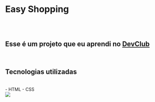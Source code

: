 <h1>Easy Shopping</h1>
<br>
<br>
<h2>Esse é um projeto que eu aprendi no <a href="https://rodolfomori.com.br">DevClub</a> </h2>
<br>
<h2> Tecnologias utilizadas</h2>
<br>
- HTML
- CSS
<br>
<img src="https://github.com/LindomarSodreDefanti/Primeiro-projeto-responsivo-Easy-Shopping/blob/main/laptop%20and%20cellphone.PNG?raw=true">
